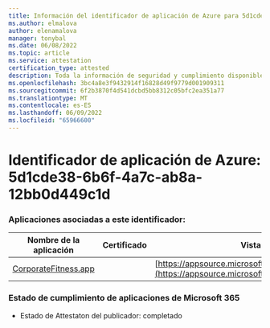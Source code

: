 ```yaml
---
title: Información del identificador de aplicación de Azure para 5d1cde38-6b6f-4a7c-ab8a-12bb0d449c1d
ms.author: elmalova
author: elenamalova
manager: tonybal
ms.date: 06/08/2022
ms.topic: article
ms.service: attestation
certification_type: attested
description: Toda la información de seguridad y cumplimiento disponible para 5d1cde38-6b6f-4a7c-ab8a-12bb0d449c1d.
ms.openlocfilehash: 3bc4a8e3f9432914f16828d49f9779d001909311
ms.sourcegitcommit: 6f2b3870f4d541dcbd5bb8312c05bfc2ea351a77
ms.translationtype: MT
ms.contentlocale: es-ES
ms.lasthandoff: 06/09/2022
ms.locfileid: "65966600"
---
```

# <a name="azure-app-id-5d1cde38-6b6f-4a7c-ab8a-12bb0d449c1d"></a>Identificador de aplicación de Azure: 5d1cde38-6b6f-4a7c-ab8a-12bb0d449c1d


### <a name="apps-associated-with-this-id"></a>Aplicaciones asociadas a este identificador:
| **Nombre de la aplicación** | **Certificado** | **Vista en AppSource** |
|--------------|---------------|-----------------------|
| [CorporateFitness.app](../forward/WA200004093.md) |  | [https://appsource.microsoft.com/product/office/WA200004093](https://appsource.microsoft.com/product/office/WA200004093) |

### <a name="microsoft-365-app-compliance-status"></a>Estado de cumplimiento de aplicaciones de Microsoft 365
- Estado de Attestaton del publicador: completado
